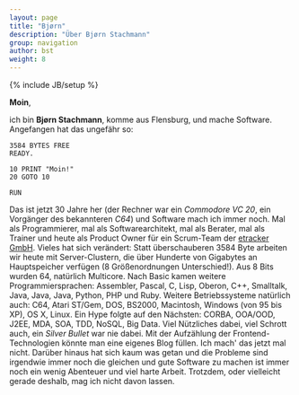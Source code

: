 ```yaml
---
layout: page
title: "Bjørn"
description: "Über Bjørn Stachmann"
group: navigation
author: bst
weight: 8
---
```

{% include JB/setup %}

**Moin**,

ich bin **Bjørn Stachmann**, komme aus Flensburg, und mache
Software. Angefangen hat das ungefähr so:

	3584 BYTES FREE
	READY.
		
	10 PRINT "Moin!"
	20 GOTO 10
	
	RUN
    
Das ist jetzt 30 Jahre her (der Rechner war ein *Commodore VC 20*, 
ein Vorgänger des bekannteren *C64*) und Software mach ich immer noch.
Mal als Programmierer, mal als Softwarearchitekt, mal als Berater, 
mal als Trainer und heute als Product Owner für ein Scrum-Team
der [etracker GmbH](http://www.etracker.de). Vieles hat sich verändert:
Statt überschauberen 3584 Byte arbeiten wir heute mit Server-Clustern,
die über Hunderte von Gigabytes an Hauptspeicher verfügen (8 Größenordnungen
Unterschied!).
Aus 8 Bits wurden 64, natürlich Multicore.
Nach Basic kamen weitere Programmiersprachen: Assembler, Pascal,
C, Lisp, Oberon, C++, Smalltalk, Java, Java, Java, Python, PHP und Ruby.
Weitere Betriebssysteme natürlich auch: C64, Atari ST/Gem, DOS,
BS2000, Macintosh, Windows (von 95 bis XP), OS X, Linux.
Ein Hype folgte auf den Nächsten: CORBA, OOA/OOD, J2EE, MDA, SOA, TDD,
NoSQL, Big Data. Viel Nützliches dabei, viel Schrott auch, ein
*Silver Bullet* war nie dabei. Mit der Aufzählung der Frontend-Technologien
könnte man eine eigenes Blog füllen. Ich mach' das jetzt mal nicht.
Darüber hinaus hat sich kaum was getan und die Probleme sind irgendwie
immer noch die gleichen und gute Software zu machen ist immer noch
ein wenig Abenteuer und viel harte Arbeit. 
Trotzdem, oder vielleicht gerade deshalb, mag ich nicht davon lassen.
 
